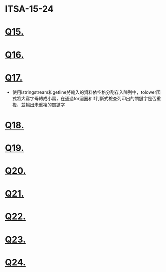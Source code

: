 # ITSA-15-24
# [Q15.](/Q15)
  
# [Q16.](/Q16)
  
# [Q17.](/Q17)
  - 使用istringstream和getline將輸入的資料依空格分割存入陣列中，tolower函式將大寫字母轉成小寫，在通過for迴圈和if判斷式檢查列印出的關鍵字是否重複，並輸出未重複的關鍵字
# [Q18.](/Q18)
  
# [Q19.](/Q19)
  
# [Q20.](/Q20)

# [Q21.](/Q21)
  
# [Q22.](/Q22)
  
# [Q23.](/Q23)
  
# [Q24.](/Q24)
